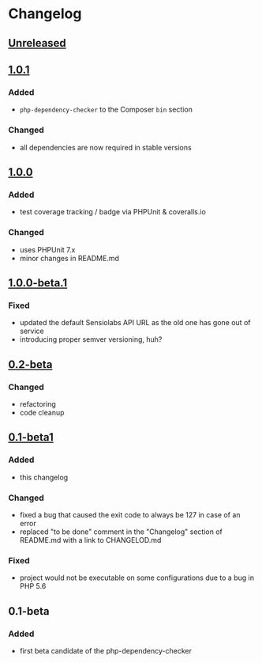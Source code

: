 # Changelog

## [Unreleased]

## [1.0.1]
### Added
- `php-dependency-checker` to the Composer `bin` section

### Changed
- all dependencies are now required in stable versions

## [1.0.0]
### Added
- test coverage tracking / badge via PHPUnit & coveralls.io

### Changed
- uses PHPUnit 7.x
- minor changes in README.md

## [1.0.0-beta.1]
### Fixed
- updated the default Sensiolabs API URL as the old one has gone out of service
- introducing proper semver versioning, huh?

## [0.2-beta]
### Changed
- refactoring
- code cleanup

## [0.1-beta1]
### Added
- this changelog

### Changed
- fixed a bug that caused the exit code to always be 127 in case of an error
- replaced "to be done" comment in the "Changelog" section of README.md with a link to CHANGELOD.md

### Fixed
- project would not be executable on some configurations due to a bug in PHP 5.6

## 0.1-beta
### Added
- first beta candidate of the php-dependency-checker

[Unreleased]: https://github.com/Rekhyt/php-dependency-checker/compare/1.0.1...HEAD
[1.0.1]: https://github.com/Rekhyt/php-dependency-checker/compare/1.0.0...1.0.1
[1.0.0]: https://github.com/Rekhyt/php-dependency-checker/compare/1.0.0-beta.1...1.0.0
[1.0.0-beta.1]: https://github.com/Rekhyt/php-dependency-checker/compare/0.2-beta...1.0.0-beta.1
[0.2-beta]: https://github.com/Rekhyt/php-dependency-checker/compare/0.1-beta1...0.2-beta
[0.1-beta1]: https://github.com/Rekhyt/php-dependency-checker/compare/0.1-beta...0.1-beta1
